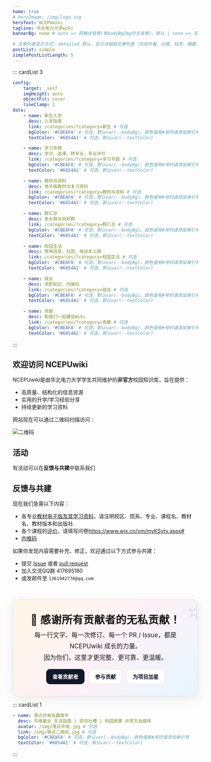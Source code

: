 ```yaml
---
home: true
# heroImage: /img/logo.svg
heroText: NCEPUwiki
tagline: 华北电力大学wiki
bannerBg: none # auto => 网格纹背景(有bodyBgImg时无背景)，默认 | none => 无 | '大图地址' | background: 自定义背景样式       提示：如发现文本颜色不适应你的背景时可以到palette.styl修改$bannerTextColor变量

# 文章列表显示方式: detailed 默认，显示详细版文章列表（包括作者、分类、标签、摘要、分页等）| simple => 显示简约版文章列表（仅标题和日期）| none 不显示文章列表
postList: simple
simplePostListLength: 5
---
```


<style>


/* === 感谢贡献者横幅 === */
.thanks-banner {
  margin: 3rem auto 0;
  max-width: 980px;
  padding: 2rem 1.5rem;
  border-radius: 16px;
  text-align: center;
  background: linear-gradient(135deg, #fff7e6 0%, #fff0f6 50%, #e6f7ff 100%);
  box-shadow: 0 8px 28px rgba(0,0,0,0.08);
  border: 1px solid rgba(0,0,0,0.06);
  position: relative;
  overflow: hidden;
}

.thanks-banner h2 {
  font-size: 1.8rem;
  margin: 0 0 0.5rem 0;
  font-weight: 800;
  letter-spacing: 0.5px;
}

.thanks-banner p {
  margin: 0.25rem 0 1rem 0;
  font-size: 1.05rem;
  line-height: 1.8;
}

.thanks-actions {
  display: flex;
  gap: 0.75rem;
  justify-content: center;
  flex-wrap: wrap;
  margin-top: 0.75rem;
}

.thanks-actions a {
  display: inline-block;
  padding: 0.6rem 1rem;
  border-radius: 10px;
  text-decoration: none;
  font-weight: 600;
  border: 1px solid rgba(0,0,0,0.1);
  transition: transform .2s ease, box-shadow .2s ease, background-color .2s ease;
}

.thanks-actions a.primary {
  background: #111827;
  color: #fff;
  border-color: #111827;
}

.thanks-actions a.secondary {
  background: #ffffff;
  color: #111827;
}

.thanks-actions a:hover {
  transform: translateY(-2px);
  box-shadow: 0 8px 20px rgba(0,0,0,0.10);
}

.thanks-banner::after {
  content: "⭐";
  position: absolute;
  right: -12px;
  top: -12px;
  font-size: 64px;
  opacity: 0.10;
  transform: rotate(15deg);
}
</style>

::: cardList 3
```yaml
config:
    target: _self
    imgHeight: auto
    objectFit: cover
    lineClamp: 1
data:
    - name: 新生入学
      desc: 入学指南
      link: /categories/?category=新生 # 可选
      bgColor: '#CBEAFA' # 可选，默认var(--bodyBg)。颜色值有#号时请添加单引号
      textColor: '#6854A1' # 可选，默认var(--textColor)

    - name: 学习专题
      desc: 学分、选课、转专业、专业评价
      link: /categories/?category=学习专题 # 可选
      bgColor: '#CBEAFA' # 可选，默认var(--bodyBg)。颜色值有#号时请添加单引号
      textColor: '#6854A1' # 可选，默认var(--textColor)

    - name: 教材与资料
      desc: 电子版教材与复习资料
      link: /categories/?category=教材与资料 # 可选
      bgColor: '#CBEAFA' # 可选，默认var(--bodyBg)。颜色值有#号时请添加单引号
      textColor: '#6854A1' # 可选，默认var(--textColor)

    - name: 群汇总
      desc: 老乡群与同好群
      link: /categories/?category=群汇总 # 可选
      bgColor: '#CBEAFA' # 可选，默认var(--bodyBg)。颜色值有#号时请添加单引号
      textColor: '#6854A1' # 可选，默认var(--textColor)

    - name: 校园生活
      desc: 常用信息、社团、电动车上牌
      link: /categories/?category=校园生活 # 可选
      bgColor: '#CBEAFA' # 可选，默认var(--bodyBg)。颜色值有#号时请添加单引号
      textColor: '#6854A1' # 可选，默认var(--textColor)

    - name: 就业
      desc: 求职知识、内推码
      link: /categories/?category=就业 # 可选
      bgColor: '#CBEAFA' # 可选，默认var(--bodyBg)。颜色值有#号时请添加单引号
      textColor: '#6854A1' # 可选，默认var(--textColor)

    - name: 贡献
      desc: 和我们一起建设Wiki
      link: /categories/?category=贡献 # 可选
      bgColor: '#CBEAFA' # 可选，默认var(--bodyBg)。颜色值有#号时请添加单引号
      textColor: '#6854A1' # 可选，默认var(--textColor)

```
:::

## 欢迎访问 NCEPUwiki

NCEPUwiki是由华北电力大学学生共同维护的**非官方**校园知识库，旨在提供：

- 高质量、结构化的信息资源  
- 实用的升学/学习经验分享
- 持续更新的学习资料

网站现在可以通过二维码扫描访问：

![二维码](/img/网站二维码.png)

## 活动

有活动可以在**反馈与共建**中联系我们

## 反馈与共建

现在我们急需以下内容：

- 各专业[教材电子版及其学习资料](/categories/?category=教材与资料)，请注明校区、院系、专业、课程名、教材名、教材版本和出版社
- 各个课程的[评价](/pages/CourseEvaluation)，请填写问卷<https://www.wjx.cn/vm/myKSytv.aspx#>
- [内推码](/pages/EmployeeRefer/)

如果你发现内容需要补充、修正，欢迎通过以下方式参与共建：

- 提交 [Issue](https://github.com/NCEPUwiki/NCEPUwiki/issues) 或者 [pull request](https://github.com/NCEPUwiki/NCEPUwiki/pulls)
- 加入交流QQ群 417695180
- 或发邮件至 `1361942776@qq.com`

<div class="thanks-banner">
  <h2>🎉 感谢所有贡献者的无私贡献！</h2>
  <p>每一行文字、每一次修订、每一个 PR / Issue，都是 NCEPUwiki 成长的力量。<br/>因为你们，这里才更完整、更可靠、更温暖。</p>
  <div class="thanks-actions">
    <a class="primary" href="https://github.com/NCEPUwiki/NCEPUwiki/graphs/contributors" target="_blank" rel="noopener">查看贡献者</a>
    <a class="secondary" href="https://github.com/NCEPUwiki/NCEPUwiki/pulls" target="_blank" rel="noopener">参与贡献</a>
    <a class="secondary" href="https://github.com/NCEPUwiki/NCEPUwiki/stargazers" target="_blank" rel="noopener">为项目加星</a>
  </div>
</div>

::: cardList 1
```yaml
- name: 落点华电有趣青年
  desc: 华电最全 生活指南 | 资讯吐槽 | 校园故事 非官方自媒体
  avatar: /img/落点华电.jpg # 可选
  link: /img/落点二维码.jpg # 可选
  bgColor: '#CBEAFA' # 可选，默认var(--bodyBg)。颜色值有#号时请添加单引号
  textColor: '#6854A1' # 可选，默认var(--textColor)

```
:::